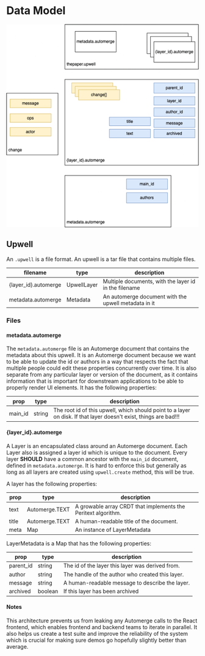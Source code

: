 # Data Model

![upwell](upwell-v0.drawio.png)

## Upwell 

An `.upwell` is a file format. An upwell is a tar file that contains multiple files. 

| filename | type | description
| --- | --- | --- | 
| {layer_id}.automerge | UpwellLayer | Multiple documents, with the layer id in the filename
| metadata.automerge | Metadata | An automerge document with the upwell metadata in it

### Files
#### metadata.automerge


The `metadata.automerge` file is an Automerge document that contains the metadata about this upwell. It is an Automerge document because we want to be able to update the id or authors in a way that respects the fact that multiple people could edit these properties concurrently over time. It is also separate from any particular layer or version of the document, as it contains information that is important for downstream applications to be able to properly render UI elements. It has the following properties:

| prop | type | description 
| --- | --- | --- 
| main_id | string | The root id of this upwell, which should point to a layer on disk. If that layer doesn't exist, things are bad!!! 

#### {layer_id}.automerge

A Layer is an encapsulated class around an Automerge document. Each Layer also is assigned a layer id which is unique to the document. Every layer **SHOULD** have a common ancestor with the `main_id` document, defined in `metadata.automerge`. It is hard to enforce this but generally as long as all layers are created using `upwell.create` method, this will be true.

A layer has the following properties:

| prop | type | description
| --- | --- | --- | 
| text | Automerge.TEXT | A growable array CRDT that implements the Peritext algorithm.
| title | Automerge.TEXT | A human-readable title of the document.
| meta | Map | An instance of LayerMetadata

LayerMetadata is a Map that has the following properties:

| prop | type | description
| --- | --- | --- | 
| parent_id | string | The id of the layer this layer was derived from.
| author | string | The handle of the author who created this layer. 
| message | string | A human-readable message to describe the layer.
| archived | boolean | If this layer has been archived

#### Notes

This architecture prevents us from leaking any Automerge calls to the React frontend, which enables frontend and backend teams to iterate in parallel. It also helps us create a test suite and improve the reliability of the system which is crucial for making sure demos go hopefully slightly better than average.
